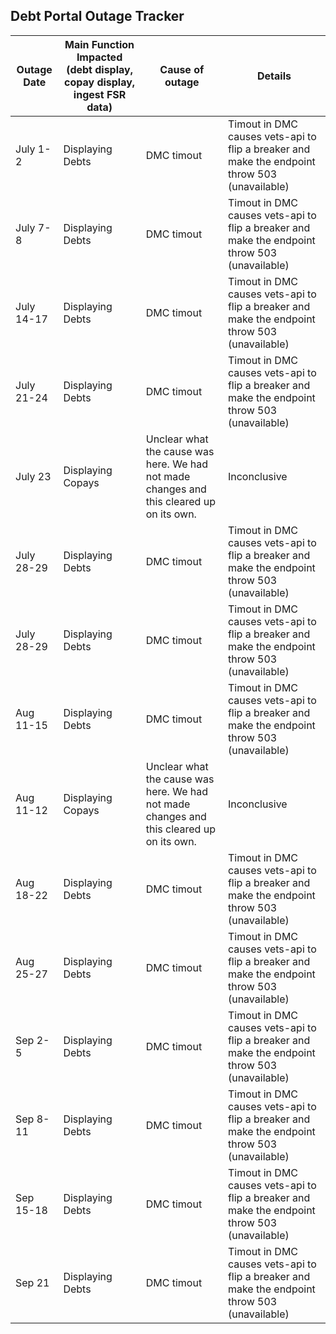 ## Debt Portal Outage Tracker

| Outage Date | Main Function Impacted (debt display, copay display, ingest FSR data) | Cause of outage                                                                          | Details                                                                                       |
|-------------|-----------------------------------------------------------------------|------------------------------------------------------------------------------------------|-----------------------------------------------------------------------------------------------|
| July 1-2    | Displaying Debts                                                      | DMC timout                                                                               | Timout in DMC causes vets-api to flip a breaker and make the endpoint throw 503 (unavailable) |
| July 7-8    | Displaying Debts                                                      | DMC timout                                                                               | Timout in DMC causes vets-api to flip a breaker and make the endpoint throw 503 (unavailable) |
| July 14-17  | Displaying Debts                                                      | DMC timout                                                                               | Timout in DMC causes vets-api to flip a breaker and make the endpoint throw 503 (unavailable) |
| July 21-24  | Displaying Debts                                                      | DMC timout                                                                               | Timout in DMC causes vets-api to flip a breaker and make the endpoint throw 503 (unavailable) |
| July 23     | Displaying Copays                                                     | Unclear what the cause was here. We had not made changes and this cleared up on its own. | Inconclusive                                                                                  |
| July 28-29  | Displaying Debts                                                      | DMC timout                                                                               | Timout in DMC causes vets-api to flip a breaker and make the endpoint throw 503 (unavailable) |
| July 28-29  | Displaying Debts                                                      | DMC timout                                                                               | Timout in DMC causes vets-api to flip a breaker and make the endpoint throw 503 (unavailable) |
| Aug 11-15   | Displaying Debts                                                      | DMC timout                                                                               | Timout in DMC causes vets-api to flip a breaker and make the endpoint throw 503 (unavailable) |
| Aug 11-12   | Displaying Copays                                                     | Unclear what the cause was here. We had not made changes and this cleared up on its own.                                                                                     | Inconclusive                                                                                          |
| Aug 18-22   | Displaying Debts                                                      | DMC timout                                                                               | Timout in DMC causes vets-api to flip a breaker and make the endpoint throw 503 (unavailable) |
| Aug 25-27   | Displaying Debts                                                      | DMC timout                                                                               | Timout in DMC causes vets-api to flip a breaker and make the endpoint throw 503 (unavailable) |
| Sep 2-5     | Displaying Debts                                                      | DMC timout                                                                               | Timout in DMC causes vets-api to flip a breaker and make the endpoint throw 503 (unavailable) |
| Sep 8-11    | Displaying Debts                                                      | DMC timout                                                                               | Timout in DMC causes vets-api to flip a breaker and make the endpoint throw 503 (unavailable) |
| Sep 15-18   | Displaying Debts                                                      | DMC timout                                                                               | Timout in DMC causes vets-api to flip a breaker and make the endpoint throw 503 (unavailable) |
| Sep 21      | Displaying Debts                                                      | DMC timout                                                                               | Timout in DMC causes vets-api to flip a breaker and make the endpoint throw 503 (unavailable) |
